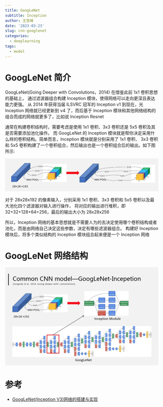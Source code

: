 ```yaml
---
title: GoogLeNet
subtitle: Inception
author: 王哲峰
date: '2023-03-23'
slug: cnn-googlenet
categories:
  - deeplearning
tags:
  - model
---
```


# GoogLeNet 简介

GoogLeNet(Going Deeper with Convolutions，2014) 在借鉴此前 1x1 卷积思想的基础上，
通过滤波器组合构建 Inception 模块，使得网络可以走向更深且表达能力更强。
从 2014 年获得当届 ILSVRC 
冠军的 Inception v1 到现在，光 Inception 网络就已经更新到 v4 了，而后基于 Inception
模块和其他网络结构的组合而成的网络就更多了，比如说 Inception Resnet

通常在构建卷积结构时，需要考虑是使用 1x1 卷积、3x3 卷积还是 5x5 卷积及其是否需要添加池化操作。
而 GoogLeNet 的 Inception 模块就是帮你决定采用什么样的卷积结构。简单而言，Inception 模块就是分别采用了 1x1 卷积、
3x3 卷积和 5x5 卷积构建了一个卷积组合，然后输出也是一个卷积组合后的输出。如下图所示:

![img](images/googlenet.png)

对于 28x28x192 的像素输入，分别采用 1x1 卷积、3x3 卷积和 5x5 卷积以及最大池化四个滤波器对输入进行操作，
将对应的输出进行堆积，即 32+32+128+64=256，最后的输出大小为 28x28x256

所以，Inception 网络的基本思想就是不需要人为的去决定使用哪个卷积结构或者池化，而是由网络自己决定这些参数，决定有哪些滤波器组合。
构建好 Inception 模块后，将多个类似结构的 Inception 模块组合起来便是一个 Inception 网络

# GoogLeNet 网络结构 

![img](images/googlenet2.png)

# 参考

* [GoogLeNet(Inception V3)网络的搭建与实现](https://blog.csdn.net/loveliuzz/article/details/79135583)
